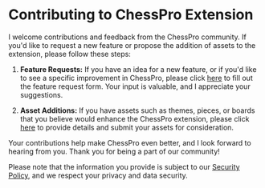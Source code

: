 # Contributing to ChessPro Extension

I welcome contributions and feedback from the ChessPro community. If you'd like to request a new feature or propose the addition of assets to the extension, please follow these steps:

1. **Feature Requests:**
   If you have an idea for a new feature, or if you'd like to see a specific improvement in ChessPro, please click [here](https://docs.google.com/forms/d/e/1FAIpQLSfsaWF8KP6wENVf_mUbIf64Zm3Hn6NZcSyqcuKBQ9QJ1NF4Gg/viewform) to fill out the feature request form. Your input is valuable, and I appreciate your suggestions.

2. **Asset Additions:**
   If you have assets such as themes, pieces, or boards that you believe would enhance the ChessPro extension, please click [here](https://docs.google.com/forms/d/e/1FAIpQLSfsaWF8KP6wENVf_mUbIf64Zm3Hn6NZcSyqcuKBQ9QJ1NF4Gg/viewform) to provide details and submit your assets for consideration.

Your contributions help make ChessPro even better, and I look forward to hearing from you. Thank you for being a part of our community!

Please note that the information you provide is subject to our [Security Policy](SECURITY.md), and we respect your privacy and data security.
